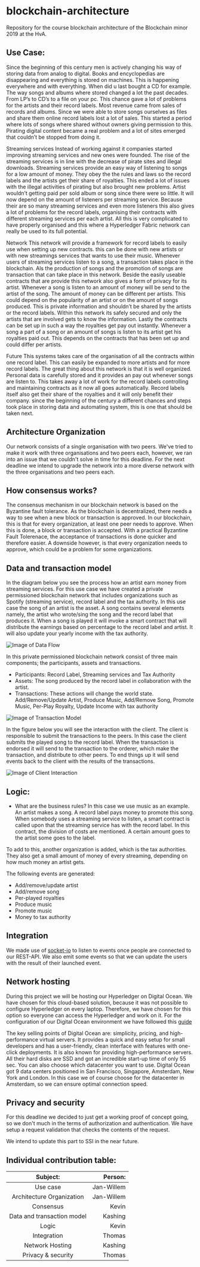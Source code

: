 # blockchain-architecture
Repository for the course blockchain architecture of the Blockchain minor 2019 at the HvA.

## Use Case:

Since the beginning of this century men is actively changing his way of storing data from analog to digital. Books and encyclopedias are disappearing and everything is stored on machines. This is happening everywhere and with everything. When did u last bought a CD for example. 
The way songs and albums where stored changed a lot the past decades. From LP’s to CD’s to a file on your pc. This chance gave a lot of problems for the artists and their record labels. Most revenue came from sales of records and albums. Since we were able to store songs ourselves as files and share them online record labels lost a lot of sales. This started a period where lots of songs where shared without owners giving permission to this. Pirating digital content became a real problem and a lot of sites emerged that couldn’t be stopped from doing it. 

Streaming services
Instead of working against it companies started improving streaming services and new ones were founded. The rise of the streaming services is in line with the decrease of pirate sites and illegal downloads. Streaming services provide an easy way of listening to songs for a low amount of money. They obey the the rules and laws so the record labels and the artists get their share of royalties.
This ended a lot of issues with the illegal activities of pirating but also brought new problems. Artist wouldn’t getting paid per sold album or song since there were so little. It will now depend on the amount of listeners per streaming service. Because their are so many streaming services and even more listeners this also gives a lot of problems for the record labels, organising their contracts with different streaming services per each artist. All this is very complicated to have properly organised and this where a Hyperledger Fabric network can really be used to its full potential.

Network
This network will provide a framework for record labels to easily use when setting up new contracts. this can be done with new artists or with new streamings services that wants to use their music. Whenever users of streaming services listen to a song, a transaction takes place in the blockchain. Als the production of songs and the promotion of songs are transaction that can take place in this network. 
Beside the easily useable contracts that are provide this network also gives a form of privacy for its artist. Whenever a song is listen to an amount of money will be send to the artist of the song. The amount of money can be different per artists. This could depend on the popularity of an artist or on the amount of songs produced. This is private information and shouldn’t be shared by the artists or the record labels. Within this network its safely secured and only the artists that are involved gets to know the information. 
Lastly the contracts can be set up in such a way the royalties get pay out instantly. Whenever a song a part of a song or an amount of songs is listen to its artist get his royalties paid out. This depends on the contracts that has been set up and could differ per artists.


Future
This systems takes care of the organisation of all the contracts within one record label. This can easily be expanded to more artists and for more record labels. The great thing about this network is that it is well organized. Personal data is carefully stored and it provides an pay out whenever songs are listen to. This takes away a lot of work for the record labels controlling and maintaining contracts as it now all goes automatically. Record labels itself also get their share of the royalties and it will only benefit their company. 
since the beginning of the century a different chances and steps took place in storing data and automating system, this is one that should be taken next.

## Architecture Organization

Our network consists of a single organisation with two peers. We've tried to make it work with three organisations and two peers each, however, we ran into an issue that we couldn't solve in time for this deadline. For the next deadline we intend to upgrade the network into a more diverse network with the three organisations and two peers each. 

## How consensus works?
The consensus mechanism in our blockchain network is based on the Byzantine fault tolerance. As the blockchain is decentralized, there needs a way to see when a new block or transaction is approved.
In our blockchain, this is that for every organization, at least one peer needs to approve. When this is done, a block or transaction is accepted. 
With a practical Byzantine Fault Tolerenace, the acceptance of transactions is done quicker and therefore easier. A downside however, is that every organization needs to approve, which could be a problem for some organizations. 


## Data and transaction model
In the diagram below you see the process how an artist earn money from streaming services. For this use case we have created a private permissioned blockchain network that includes organizations such as Spotify (streaming service), record label and the tax authority. In this use case the song of an artist is the asset. A song contains several elements namely, the artist who wrote/sing the song and the record label that produces it. When a song is played it will invoke a smart contract that will distribute the earnings based on percentage to the record label and artist. It will also update your yearly income with the tax authority.  

![Image of Data Flow](https://user-images.githubusercontent.com/26054730/73069116-318fe680-3ead-11ea-9087-7f8caf6631e1.png)

In this private permissioned blockchain network consist of three main components; the participants, assets and transactions. 
* Participants: Record Label, Streaming services and Tax Authority
* Assets: The song produced by the record label in collaboration with the artist. 
* Transactions: These actions will change the world state. Add/Remove/Update Artist, Produce Music, Add/Remove Song, Promote Music, Per-Play Royalty, Update Income with tax authority

![Image of Transaction Model](https://user-images.githubusercontent.com/26054730/73071971-5b98d700-3eb4-11ea-8a4a-67ea8059ac82.png)

In the figure below you will see the interaction with the client. The client is responsible to submit the transactions to the peers. In this case the client submits the played song to the record label. When the transaction is endorsed it will send to the transaction to the orderer, which make the transaction, and distribute to other peers. To end things up it will send events back to the client with the results of the transactions. 

![Image of Client Interaction](https://user-images.githubusercontent.com/26054730/73063934-49ad3900-3ea0-11ea-81ab-6587c67c5c63.png)


## Logic:
- What are the business rules?
In this case we use music as an example. An artist makes a song. A record label pays money to promote this song. When somebody uses a streaming service to listen, a smart contract is called upon that the streaming service has with the record label. In this contract, the division of costs are mentioned. A certain amount goes to the artist some goes to the label.

To add to this, another organization is added, which is the tax authorities. They also get a small amount of money of every streaming, depending on how much money an artist gets.

The following events are generated:
* Add/remove/update artist
* Add/remove song
* Per-played royalties
* Produce music
* Promote music
* Money to tax authority


## Integration

We made use of [socket-io](https://socket.io/) to listen to events once people are connected to our REST-API. We also emit some events so that we can update the users with the result of their launched event. 

## Network hosting
During this project we will be hosting our Hyperledger on Digital Ocean. We have chosen for this cloud-based solution, because it was not possible to configure Hyperledger on every laptop. Therefore, we have chosen for this option so everyone can access the Hyperledger and work on it. For the configuration of our Digital Ocean environment we have followed this [guide](https://medium.com/@eplt/5-minutes-to-install-hyperledger-fabric-v1-3-on-ubuntu-18-04-digitalocean-a06541a2ba45)


The key selling points of Digital Ocean are: simplicity, pricing, and high-performance virtual servers. It provides a quick and easy setup for small developers and has a user-friendly, clean interface with features with one-click deployments. It is also known for providing high-performance servers. All their hard disks are SSD and got an incredible start-up time of only 55 sec. You can also choose which datacenter you want to use. Digital Ocean got 9 data centers positioned in San Francisco, Singapore, Amsterdam, New York and London. In this case we of course choose for the datacenter in Amsterdam, so we can ensure optimal connection speed.  


## Privacy and security

For this deadline we decided to just get a working proof of concept going, so we don't much in the terms of authorization and authentication. We have setup a request validation that checks the contents of the request. 

We intend to update this part to SSI in the near future. 

## Individual contribution table:
| Subject:	                          | Person:    |
| :---------------------------------: | ----------:|
| Use case	                          | Jan-Willem |
| Architecture Organization 	        | Jan-Willem |
| Consensus	                          | Kevin      |
| Data and transaction model	        | Kashing    |
| Logic     	                        | Kevin      |
| Integration	                        | Thomas     |
| Network Hosting	                    | Kashing    |
| Privacy & security	                | Thomas     |
